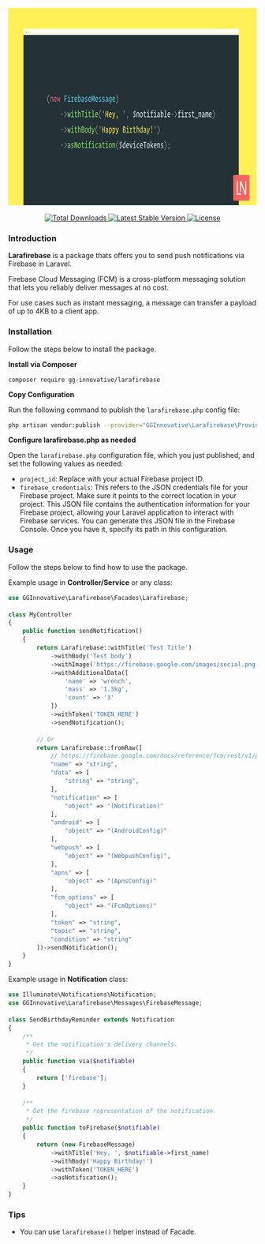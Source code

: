 <p align="center"><img src="/art/cover.png" height="400"></p>

<p align="center">
    <a href="https://packagist.org/packages/gg-innovative/larafirebase">
        <img src="https://img.shields.io/packagist/dt/gg-innovative/larafirebase" alt="Total Downloads">
    </a>
    <a href="https://packagist.org/packages/gg-innovative/larafirebase">
        <img src="https://img.shields.io/packagist/v/gg-innovative/larafirebase" alt="Latest Stable Version">
    </a>
    <a href="https://packagist.org/packages/gg-innovative/larafirebase">
        <img src="https://img.shields.io/packagist/l/gg-innovative/larafirebase" alt="License">
    </a>
</p>


### Introduction

**Larafirebase** is a package thats offers you to send push notifications via Firebase in Laravel.

Firebase Cloud Messaging (FCM) is a cross-platform messaging solution that lets you reliably deliver messages at no cost.

For use cases such as instant messaging, a message can transfer a payload of up to 4KB to a client app.

### Installation

Follow the steps below to install the package.


**Install via Composer**

```
composer require gg-innovative/larafirebase
```

**Copy Configuration**

Run the following command to publish the `larafirebase.php` config file:

```bash
php artisan vendor:publish --provider="GGInnovative\Larafirebase\Providers\LarafirebaseServiceProvider"
```

**Configure larafirebase.php as needed**

Open the `larafirebase.php` configuration file, which you just published, and set the following values as needed:

- `project_id`: Replace with your actual Firebase project ID.
- `firebase_credentials`: This refers to the JSON credentials file for your Firebase project. Make sure it points to the correct location in your project. This JSON file contains the authentication information for your Firebase project, allowing your Laravel application to interact with Firebase services. You can generate this JSON file in the Firebase Console. Once you have it, specify its path in this configuration.

### Usage

Follow the steps below to find how to use the package.

Example usage in **Controller/Service** or any class:

```php
use GGInnovative\Larafirebase\Facades\Larafirebase;

class MyController
{
    public function sendNotification()
    {
        return Larafirebase::withTitle('Test Title')
            ->withBody('Test body')
            ->withImage('https://firebase.google.com/images/social.png')
            ->withAdditionalData([
                'name' => 'wrench',
                'mass' => '1.3kg',
                'count' => '3'
            ])
            ->withToken('TOKEN_HERE')
            ->sendNotification();
        
        // Or
        return Larafirebase::fromRaw([
            // https://firebase.google.com/docs/reference/fcm/rest/v1/projects.messages
            "name" => "string",
            "data" => [
                "string" => "string",
            ],
            "notification" => [
                "object" => "(Notification)"
            ],
            "android" => [
                "object" => "(AndroidConfig)"
            ],
            "webpush" => [
                "object" => "(WebpushConfig)",
            ],
            "apns" => [
                "object" => "(ApnsConfig)"
            ],
            "fcm_options" => [
                "object" => "(FcmOptions)"
            ],
            "token" => "string",
            "topic" => "string",
            "condition" => "string"
        ])->sendNotification();
    }
}
```

Example usage in **Notification** class:

```php
use Illuminate\Notifications\Notification;
use GGInnovative\Larafirebase\Messages\FirebaseMessage;

class SendBirthdayReminder extends Notification
{
    /**
     * Get the notification's delivery channels.
     */
    public function via($notifiable)
    {
        return ['firebase'];
    }

    /**
     * Get the firebase representation of the notification.
     */
    public function toFirebase($notifiable)
    {
        return (new FirebaseMessage)
            ->withTitle('Hey, ', $notifiable->first_name)
            ->withBody('Happy Birthday!')
            ->withToken('TOKEN_HERE')
            ->asNotification();
    }
}
```

### Tips

- You can use `larafirebase()` helper instead of Facade.
